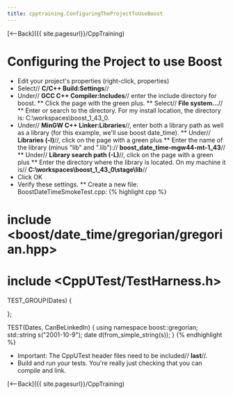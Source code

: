 ```yaml
---
title: cpptraining.ConfiguringTheProjectToUseBoost
---
```

[<--Back]({{ site.pagesurl}}/CppTraining)

# Configuring the Project to use Boost
* Edit your project's properties (right-click, properties)
* Select// **C/C++ Build:Settings**//
* Under// **GCC C++ Compiler:Includes**// enter the include directory for boost. 
** Click the page with the green plus. 
** Select// **File system...**//
** Enter or search to the directory. For my install location, the directory is: C:\workspaces\boost_1_43_0.
* Under// **MinGW C++ Linker:Libraries**//, enter both a library path as well as a library (for this example, we'll use boost date_time).
** Under// **Libraries (-l)**//, click on the page with a green plus
** Enter the name of the library (minus "lib" and ".lib"):// **boost_date_time-mgw44-mt-1_43**//
** Under// **Library search path (-L)**//, click on the page with a green plus
** Enter the directory where the library is located. On my machine it is// **C:\workspaces\boost_1_43_0\stage\lib**// 
* Click OK
* Verify these settings.
** Create a new file: BoostDateTimeSmokeTest.cpp:
{% highlight cpp %}
# include <boost/date_time/gregorian/gregorian.hpp>

# include <CppUTest/TestHarness.h>

TEST_GROUP(Dates) {

};

TEST(Dates, CanBeLinkedIn) {
  using namespace boost::gregorian;
  std::string s("2001-10-9");
  date d(from_simple_string(s));
}
{% endhighlight %}
* Important: The CppUTest header files need to be included// **last**//.
* Build and run your tests. You're really just checking that you can compile and link.

[<--Back]({{ site.pagesurl}}/CppTraining)
